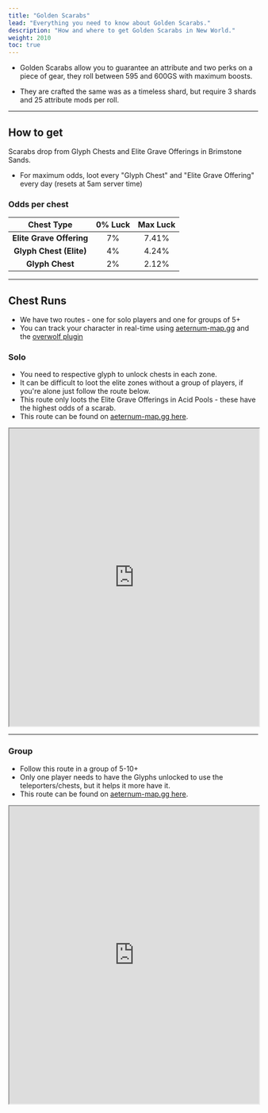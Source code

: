 ```yaml
---
title: "Golden Scarabs"
lead: "Everything you need to know about Golden Scarabs."
description: "How and where to get Golden Scarabs in New World."
weight: 2010
toc: true
---
```


- Golden Scarabs allow you to guarantee an attribute and two perks on a piece of gear, they roll between 595 and 600GS with maximum boosts.

- They are crafted the same was as a timeless shard, but require 3 shards and 25 attribute mods per roll.

---

## How to get

Scarabs drop from Glyph Chests and Elite Grave Offerings in Brimstone Sands.

- For maximum odds, loot every "Glyph Chest" and "Elite Grave Offering" every day (resets at 5am server time)

### Odds per chest

|      **Chest Type**      	| **0% Luck** 	| **Max Luck** 	|
|:------------------------:	|:-----------:	|:------------:	|
| **Elite Grave Offering** 	|      7%     	|     7.41%    	|
|  **Glyph Chest (Elite)** 	|      4%     	|     4.24%    	|
|      **Glyph Chest**     	|      2%     	|     2.12%    	|

---

## Chest Runs

- We have two routes - one for solo players and one for groups of 5+
- You can track your character in real-time using <a href="https://aeternum-map.gg/" target="_blank">aeternum-map.gg</a> and the <a href="https://www.overwolf.com/app/Leon_Machens-Aeternum_Map" target="_blank">overwolf plugin</a>

### Solo

- You need to respective glyph to unlock chests in each zone.
- It can be difficult to loot the elite zones without a group of players, if you're alone just follow the route below.
- This route only loots the Elite Grave Offerings in Acid Pools - these have the highest odds of a scarab.
- This route can be found on <a href="https://aeternum-map.gg/routes/635f257cb2397f1f28033672" target="_blank">aeternum-map.gg here</a>.

<iframe src="https://aeternum-map.gg/routes/635f257cb2397f1f28033672" width='100%' height='600px'></iframe>

---

### Group

- Follow this route in a group of 5-10+
- Only one player needs to have the Glyphs unlocked to use the teleporters/chests, but it helps it more have it.
- This route can be found on <a href="https://aeternum-map.gg/routes/6353369abb06242dfc7ca193" target="_blank">aeternum-map.gg here</a>.

<iframe src="https://aeternum-map.gg/routes/6353369abb06242dfc7ca193" width='100%' height='600px'></iframe>